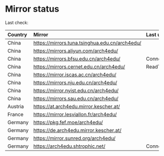 <script src="./time.js"></script>
# Mirror status
Last check: <script type="text/javascript">localize(1751426596.3407116);</script>

|Country|Mirror|Last update|
|:------|:-----|:----------|
|China|https://mirrors.tuna.tsinghua.edu.cn/arch4edu/|<script type="text/javascript">localize(1751395919);</script>|
|China|https://mirrors.aliyun.com/arch4edu/|<script type="text/javascript">localize(1751395919);</script>|
|China|https://mirrors.bfsu.edu.cn/arch4edu/|ConnectionError|
|China|https://mirrors.cernet.edu.cn/arch4edu/|ReadTimeout|
|China|https://mirror.iscas.ac.cn/arch4edu/|<script type="text/javascript">localize(1750574662);</script>|
|China|https://mirrors.nju.edu.cn/arch4edu/|<script type="text/javascript">localize(1751352594);</script>|
|China|https://mirror.nyist.edu.cn/arch4edu/|<script type="text/javascript">localize(1751352594);</script>|
|China|https://mirrors.sau.edu.cn/arch4edu/|<script type="text/javascript">localize(1751222619);</script>|
|Austria|https://at.arch4edu.mirror.kescher.at/|<script type="text/javascript">localize(1751395919);</script>|
|France|https://mirror.lesviallon.fr/arch4edu/|<script type="text/javascript">localize(1751395919);</script>|
|Germany|https://pkg.fef.moe/arch4edu/|<script type="text/javascript">localize(1751395919);</script>|
|Germany|https://de.arch4edu.mirror.kescher.at/|<script type="text/javascript">localize(1751395919);</script>|
|Germany|https://mirror.sunred.org/arch4edu/|<script type="text/javascript">localize(1751395919);</script>|
|Germany|https://arch4edu.shtrophic.net/|ConnectionError|

<script src="./tablefilter/tablefilter.js"></script>
<script src="./table.js"></script>